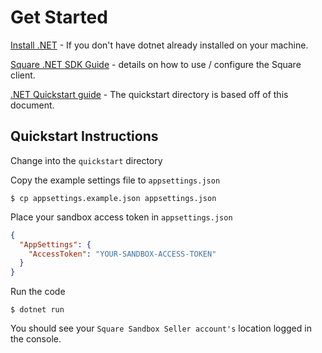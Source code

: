 # Get Started

[Install .NET](https://learn.microsoft.com/en-us/dotnet/core/install/) - If you don't have dotnet already installed on your machine.

[Square .NET SDK Guide](https://developer.squareup.com/docs/sdks/dotnet/using-dot-net-sdk) - details on how to use / configure the Square client.

[.NET Quickstart guide](https://developer.squareup.com/docs/sdks/dotnet/quick-start) - The quickstart directory is based off of this document.

##  Quickstart Instructions
Change into the `quickstart` directory

Copy the example settings file to `appsettings.json`
```
$ cp appsettings.example.json appsettings.json
```
Place your sandbox access token in `appsettings.json`

```json
{
  "AppSettings": {
    "AccessToken": "YOUR-SANDBOX-ACCESS-TOKEN"
  }
}

```
Run the code
```
$ dotnet run
```

You should see your `Square Sandbox Seller account's` location logged in the console.
